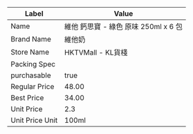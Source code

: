 | Label           | Value                      |
| --------------- | -------------------------- |
| Name            | 維他 鈣思寶 - 綠色 原味 250ml x 6 包 |
| Brand Name      | 維他奶                        |
| Store Name      | HKTVMall - KL貨棧            |
| Packing Spec    |                            |
| purchasable     | true                       |
| Regular Price   | 48.00                      |
| Best Price      | 34.00                      |
| Unit Price      | 2.3                        |
| Unit Price Unit | 100ml                      |
